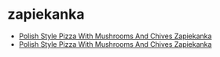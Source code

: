 # zapiekanka

 * [Polish Style Pizza With Mushrooms And Chives Zapiekanka](../../index/p/polish-style-pizza-with-mushrooms-and-chives-zapiekanka.json)
 * [Polish Style Pizza With Mushrooms And Chives Zapiekanka](../../index/p/polish-style-pizza-with-mushrooms-and-chives-zapiekanka.json)
